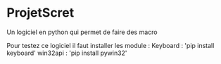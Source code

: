 # ProjetScret
Un logiciel en python qui permet de faire des macro

Pour testez ce logiciel il faut installer les module : 
Keyboard : 'pip install keyboard' 
win32api : 'pip install pywin32'
